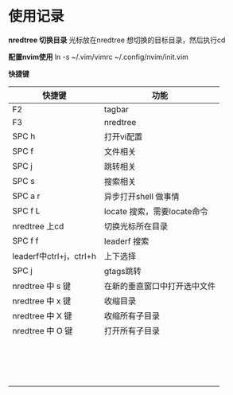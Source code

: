 # 使用记录
**nredtree 切换目录**
光标放在nredtree 想切换的目标目录，然后执行cd

**配置nvim使用**
ln -s ~/.vim/vimrc ~/.config/nvim/init.vim

**快捷键**

| 快捷键                  | 功能                        |
| ----------------------- | --------------------------- |
| F2                      | tagbar                      |
| F3                      | nredtree                    |
| SPC h                   | 打开vi配置                  |
| SPC f                   | 文件相关                    |
| SPC j                   | 跳转相关                    |
| SPC s                   | 搜索相关                    |
| SPC a r                 | 异步打开shell 做事情        |
| SPC f L                 | locate 搜索，需要locate命令 |
| nredtree 上cd           | 切换光标所在目录            |
| SPC f f                 | leaderf 搜索                |
| leaderf中ctrl+j，ctrl+h | 上下选择                    |
| SPC j                   | gtags跳转                   |
| nredtree 中 s 键        | 在新的垂直窗口中打开选中文件|
| nredtree 中 x 键        | 收缩目录                    |
| nredtree 中 X 键        | 收缩所有子目录              |
| nredtree 中 O 键        | 打开所有子目录              |
|                         |                             |
|                         |                             |
|                         |                             |
|                         |                             |
|                         |                             |
|                         |                             |
|                         |                             |
|                         |                             |
|                         |                             |
|                         |                             |
|                         |                             |
|                         |                             |
|                         |                             |
|                         |                             |
|                         |                             |
|                         |                             |


